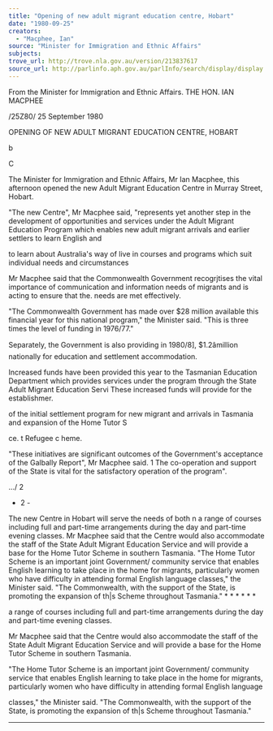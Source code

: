 ```yaml
---
title: "Opening of new adult migrant education centre, Hobart"
date: "1980-09-25"
creators:
  - "Macphee, Ian"
source: "Minister for Immigration and Ethnic Affairs"
subjects:
trove_url: http://trove.nla.gov.au/version/213837617
source_url: http://parlinfo.aph.gov.au/parlInfo/search/display/display.w3p;query=Id%3A%22media/pressrel/HPR09000834%22
---
```


 From the Minister for Immigration  and Ethnic Affairs. THE HON. IAN MACPHEE

 /25Z80/ 25 September 1980

 OPENING OF NEW ADULT MIGRANT EDUCATION CENTRE, HOBART

 b

 C

 The Minister for Immigration and Ethnic Affairs, Mr Ian  Macphee, this afternoon opened the new Adult Migrant  Education Centre in Murray Street, Hobart.

 "The new Centre", Mr Macphee said, "represents yet another  step in the development of opportunities and services under  the Adult Migrant Education Program which enables new adult  migrant arrivals and earlier settlers to learn English and 

 to learn about Australia's way of live in courses and  programs which suit individual needs and circumstances

 Mr Macphee said that the Commonwealth Government recogrjtises  the vital importance of communication and information needs  of migrants and is acting to ensure that the. needs are met  effectively.

 "The Commonwealth Government has made over $28 million  available this financial year for this national program,"  the Minister said. "This is three times the level of funding in 1976/77."

 Separately, the Government is also providing in 1980/8],  $1.2âmillion nationally for education and settlement  accommodation.

 Increased funds have been provided this year to the Tasmanian  Education Department which provides services under the  program through the State Adult Migrant Education Servi  These increased funds will provide for the establishmer. 

 of the initial settlement program for new migrant and  arrivals in Tasmania and expansion of the Home Tutor S

 ce. t Refugee  c heme.

 "These initiatives are significant outcomes of the Government's  acceptance of the Galbally Report", Mr Macphee said. 1  The  co-operation and support of the State is vital for the  satisfactory operation of the program".

 .../ 2

 - 2 -

 The new Centre in Hobart will serve the needs of both n a range of courses including full and part-time arrangements  during the day and part-time evening classes. Mr Macphee said that the Centre would also accommodate  the staff of the State Adult Migrant Education Service and  will provide a base for the Home Tutor Scheme in southern  Tasmania. "The Home Tutor Scheme is an important joint Government/  community service that enables English learning to take  place in the home for migrants, particularly women who  have difficulty in attending formal English language  classes," the Minister said. "The Commonwealth, with the  support of the State, is promoting the expansion of th|s  Scheme throughout Tasmania." * * * * * *

 a range of courses including full and part-time arrangements  during the day and part-time evening classes.

 Mr Macphee said that the Centre would also accommodate  the staff of the State Adult Migrant Education Service and  will provide a base for the Home Tutor Scheme in southern  Tasmania.

 "The Home Tutor Scheme is an important joint Government/  community service that enables English learning to take  place in the home for migrants, particularly women who  have difficulty in attending formal English language 

 classes," the Minister said. "The Commonwealth, with the  support of the State, is promoting the expansion of th|s  Scheme throughout Tasmania."

 * * * * * *

